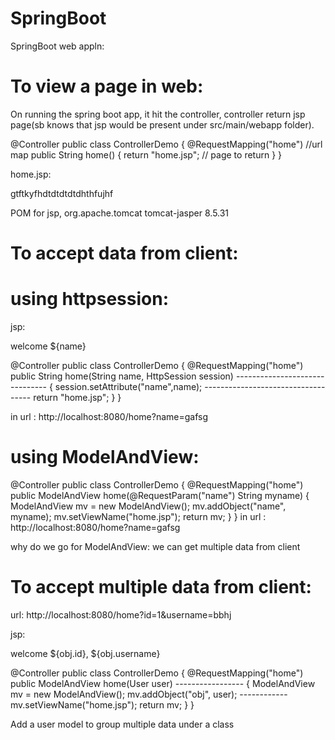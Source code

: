 # SpringBoot

SpringBoot web appln:

To view a page in web:
=======================
On running the spring boot app, it hit the controller, controller return jsp page(sb knows that jsp would be present under src/main/webapp folder).

@Controller
public class ControllerDemo 
{
@RequestMapping("home")  //url map
public String home()
{
	return "home.jsp";   // page to return
}
}

home.jsp:
<body>
gtftkyfhdtdtdtdtdhthfujhf
</body>

POM for jsp, 
<dependency>
    <groupId>org.apache.tomcat</groupId>
    <artifactId>tomcat-jasper</artifactId>
    <version>8.5.31</version>
</dependency>


To accept data from client:
===========================
using httpsession:
======
jsp:
<body>
welcome ${name}
</body>

@Controller
public class ControllerDemo 
{
@RequestMapping("home")
public String home(String name, HttpSession session)
                    -------------------------------
{
	session.setAttribute("name",name);
	-----------------------------------
	return "home.jsp";
}
}

in url : http://localhost:8080/home?name=gafsg


using ModelAndView:
=============
@Controller
public class ControllerDemo 
{
@RequestMapping("home")
public ModelAndView home(@RequestParam("name") String myname)
{
	ModelAndView mv = new ModelAndView();
	mv.addObject("name", myname);
	mv.setViewName("home.jsp");
	return mv;
}
}
in url : http://localhost:8080/home?name=gafsg

why do we go for ModelAndView: we can get multiple data from client

To accept multiple data from client:
=====================================
url: http://localhost:8080/home?id=1&username=bbhj

jsp:
<body>
welcome ${obj.id}, ${obj.username}
</body>

@Controller
public class ControllerDemo 
{
@RequestMapping("home")
public ModelAndView home(User user)
                         -----------------
{
	ModelAndView mv = new ModelAndView();
	mv.addObject("obj", user);
	             ------------
	mv.setViewName("home.jsp");
	return mv;
}
}

Add a user model to group multiple data under a class
